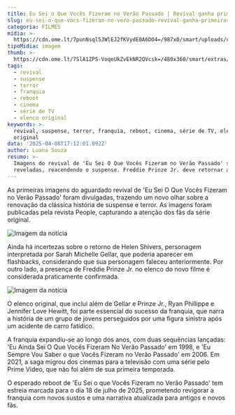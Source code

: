 ```yaml
---
title: Eu Sei o Que Vocês Fizeram no Verão Passado | Revival ganha primeiras imagens
slug: eu-sei-o-que-vocs-fizeram-no-vero-passado-revival-ganha-primeiras-imagens
categoria: FILMES
midia: >-
  https://cdn.ome.lt/7punNsql5JWlEJ2fKVydE0A6DO4=/987x0/smart/uploads/conteudo/fotos/OMELETE_CAPA_-_2025-04-08T133001.990.png
tipoMidia: imagem
thumb: >-
  https://cdn.ome.lt/7SlA1ZPS-VoqeUkZvEkNR2QVcsk=/480x360/smart/extras/conteudos/omelete_THUMB_-_2025-04-08T133124.634.png
tags:
  - revival
  - suspense
  - terror
  - franquia
  - reboot
  - cinema
  - série de TV
  - elenco original
keywords: >-
  revival, suspense, terror, franquia, reboot, cinema, série de TV, elenco
  original
data: '2025-04-08T17:12:01.092Z'
author: Luana Souza
resumo: >-
  Imagens do revival de 'Eu Sei O Que Vocês Fizeram no Verão Passado' são
  reveladas, reacendendo o suspense. Freddie Prinze Jr. deve retornar ao elenco.
---
```


As primeiras imagens do aguardado revival de 'Eu Sei O Que Vocês Fizeram no Verão Passado' foram divulgadas, trazendo um novo olhar sobre a renovação da clássica história de suspense e terror. As imagens foram publicadas pela revista People, capturando a atenção dos fãs da série original.

![Imagem da notícia](https://cdn.ome.lt/hnbrcItrrQcHVHPQ2hZEz3iyl9E=/fit-in/837x500/smart/uploads/conteudo/fotos/Novo_Projeto_44.png)

Ainda há incertezas sobre o retorno de Helen Shivers, personagem interpretada por Sarah Michelle Gellar, que poderia aparecer em flashbacks, considerando que sua personagem faleceu anteriormente. Por outro lado, a presença de Freddie Prinze Jr. no elenco do novo filme é considerada praticamente confirmada.

![Imagem da notícia](https://cdn.ome.lt/ODoIW4xZZvou0kN4ddedbIW0138=/fit-in/837x500/smart/uploads/conteudo/fotos/Novo_Projeto_45.png)

O elenco original, que inclui além de Gellar e Prinze Jr., Ryan Phillippe e Jennifer Love Hewitt, foi parte essencial do sucesso da franquia, que narra a história de um grupo de jovens perseguidos por uma figura sinistra após um acidente de carro fatídico.

A franquia expandiu-se ao longo dos anos, com duas sequências lançadas: 'Eu Ainda Sei O Que Vocês Fizeram No Verão Passado' em 1998, e 'Eu Sempre Vou Saber o que Vocês Fizeram no Verão Passado' em 2006. Em 2021, a saga migrou dos cinemas para a televisão com uma série pelo Prime Video, que não foi além de sua primeira temporada.

O esperado reboot de 'Eu Sei o que Vocês Fizeram no Verão Passado' tem estreia marcada para o dia 18 de julho de 2025, prometendo revigorar a franquia com novos sustos e uma narrativa atualizada para antigos e novos fãs.
